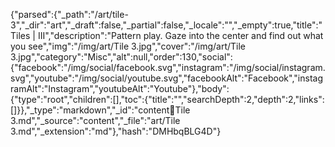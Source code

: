 {"parsed":{"_path":"/art/tile-3","_dir":"art","_draft":false,"_partial":false,"_locale":"","_empty":true,"title":"Tiles | III","description":"Pattern play. Gaze into the center and find out what you see","img":"/img/art/Tile 3.jpg","cover":"/img/art/Tile 3.jpg","category":"Misc","alt":null,"order":130,"social":{"facebook":"/img/social/facebook.svg","instagram":"/img/social/instagram.svg","youtube":"/img/social/youtube.svg","facebookAlt":"Facebook","instagramAlt":"Instagram","youtubeAlt":"Youtube"},"body":{"type":"root","children":[],"toc":{"title":"","searchDepth":2,"depth":2,"links":[]}},"_type":"markdown","_id":"content:art:Tile 3.md","_source":"content","_file":"art/Tile 3.md","_extension":"md"},"hash":"DMHbqBLG4D"}